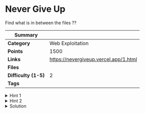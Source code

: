# Never Give Up

Find what is in between the files ??

| Summary              |                                       |
| -------------------- | ------------------------------------- |
| **Category**         | Web Exploitation                      |
| **Points**           | 1500                                  |
| **Links**            | https://nevergiveup.vercel.app/1.html |
| **Files**            |                                       |
| **Difficulty (1-5)** | 2                                     |
| **Tags**             |                                       |

<details>
  <summary>Hint 1</summary>

See the PATH, not the DESTINATION

</details>

<details>
  <summary>Hint 2</summary>

Use something else than a browser to view the page.

</details>

<details>
  <summary>Solution</summary>

The major issue here is you cannot open the page in the browser.

Openning the webpage in a REST Client like, POSTMAN, Hopscotch.io, you'll be able to see that the contents of `1.html` and see that it redirects to `2.html`.

Now fetch the `2.html` using the REST Client, and you'll have you flag.

<details>
  <summary>Disclose answer ?</summary>

```copy
hexCTF{345Y_W38}
```

</details>

</details>
